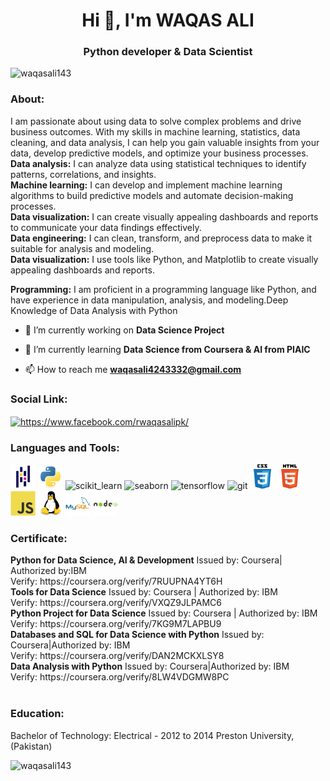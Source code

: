 <h1 align="center">Hi 👋, I'm WAQAS ALI</h1>
<h3 align="center">Python developer & Data Scientist</h3>

<p align="left"> <img src="https://komarev.com/ghpvc/?username=waqasali143&label=Profile%20views&color=0e75b6&style=flat" alt="waqasali143" /> </p>
<h3 align="left">About:</h3>
<p> I am passionate about using data to solve complex problems and drive business outcomes. With my skills in machine learning, statistics, data cleaning, and data analysis, I can help you gain valuable insights from your data, develop predictive models, and optimize your business processes.<br>
<strong>Data analysis:</strong> I can analyze data using statistical techniques to identify patterns, correlations, and insights.<br>
<strong>Machine learning:</strong> I can develop and implement machine learning algorithms to build predictive models and automate decision-making processes.<br>
<strong>Data visualization:</strong> I can create visually appealing dashboards and reports to communicate your data findings effectively.<br>
<strong>Data engineering:</strong> I can clean, transform, and preprocess data to make it suitable for analysis and modeling.<br>
<strong>Data visualization:</strong> I use tools like Python, and Matplotlib to create visually appealing dashboards and reports.<br>
  
<strong>Programming:</strong> I am proficient in a programming language like Python, and have experience in data manipulation, analysis, and modeling.Deep Knowledge of Data Analysis with Python
</p>

- 🔭 I’m currently working on **Data Science Project**

- 🌱 I’m currently learning **Data Science from Coursera & AI from PIAIC**

- 📫 How to reach me **waqasali4243332@gmail.com**


<h3 align="left">Social Link:</h3>
<p align="left">
<a href="https://fb.com/https://www.facebook.com/rwaqasalipk/" target="blank"><img align="center" src="https://raw.githubusercontent.com/rahuldkjain/github-profile-readme-generator/master/src/images/icons/Social/facebook.svg" alt="https://www.facebook.com/rwaqasalipk/" height="30" width="40" /></a>


</p>

<h3 align="left">Languages and Tools:</h3>
<p align="left"> <a ="https://pandas.pydata.org/" target="_blank" rel="noreferrer"> <img src="https://raw.githubusercontent.com/devicons/devicon/2ae2a900d2f041da66e950e4d48052658d850630/icons/pandas/pandas-original.svg" alt="pandas" width="40" height="40"/> </a> <a ="https://www.python.org" target="_blank" rel="noreferrer"> <img src="https://raw.githubusercontent.com/devicons/devicon/master/icons/python/python-original.svg" alt="python" width="40" height="40"/> </a> <a ="https://scikit-learn.org/" target="_blank" rel="noreferrer"> <img src="https://upload.wikimedia.org/wikipedia/commons/0/05/Scikit_learn_logo_small.svg" alt="scikit_learn" width="40" height="40"/> </a> <a ="https://seaborn.pydata.org/" target="_blank" rel="noreferrer"> <img src="https://seaborn.pydata.org/_images/logo-mark-lightbg.svg" alt="seaborn" width="40" height="40"/> </a> <a ="https://www.tensorflow.org" target="_blank" rel="noreferrer"> <img src="https://www.vectorlogo.zone/logos/tensorflow/tensorflow-icon.svg" alt="tensorflow" width="40" height="40"/> </a> <a ="https://git-scm.com/" target="_blank" rel="noreferrer"> <img src="https://www.vectorlogo.zone/logos/git-scm/git-scm-icon.svg" alt="git" width="40" height="40"/> <a ="https://www.w3schools.com/css/" target="_blank" rel="noreferrer"> <img src="https://raw.githubusercontent.com/devicons/devicon/master/icons/css3/css3-original-wordmark.svg" alt="css3" width="40" height="40"/> </a> </a> <a ="https://www.w3.org/html/" target="_blank" rel="noreferrer"> <img src="https://raw.githubusercontent.com/devicons/devicon/master/icons/html5/html5-original-wordmark.svg" alt="html5" width="40" height="40"/> </a> <a ="https://developer.mozilla.org/en-US/docs/Web/JavaScript" target="_blank" rel="noreferrer"> <img src="https://raw.githubusercontent.com/devicons/devicon/master/icons/javascript/javascript-original.svg" alt="javascript" width="40" height="40"/> </a> <a ="https://www.linux.org/" target="_blank" rel="noreferrer"> <img src="https://raw.githubusercontent.com/devicons/devicon/master/icons/linux/linux-original.svg" alt="linux" width="40" height="40"/> </a> <a ="https://www.mysql.com/" target="_blank" rel="noreferrer"> <img src="https://raw.githubusercontent.com/devicons/devicon/master/icons/mysql/mysql-original-wordmark.svg" alt="mysql" width="40" height="40"/> </a> <a ="https://nodejs.org" target="_blank" rel="noreferrer"> <img src="https://raw.githubusercontent.com/devicons/devicon/master/icons/nodejs/nodejs-original-wordmark.svg" alt="nodejs" width="40" height="40"/> </a> 

</p>
<h3 align="left">Certificate:</h3>
<strong>Python for Data Science, AI & Development</strong> Issued by: Coursera| 
Authorized by:IBM<br>
Verify: https://coursera.org/verify/7RUUPNA4YT6H<br>
<strong>Tools for Data Science</strong> Issued by: Coursera | Authorized by: IBM<br>
Verify: https://coursera.org/verify/VXQZ9JLPAMC6<br>
<strong>Python Project for Data Science</strong> Issued by: Coursera | Authorized by: 
IBM<br>
Verify: https://coursera.org/verify/7KG9M7LAPBU9<br>
<strong>Databases and SQL for Data Science with Python</strong> Issued  by: 
Coursera|Authorized by: IBM<br>
Verify: https://coursera.org/verify/DAN2MCKXLSY8<br>
<strong>Data Analysis with Python</strong> Issued  by: 
Coursera|Authorized by: IBM<br>
Verify: https://coursera.org/verify/8LW4VDGMW8PC<br>
<br>
<h3 align="left">Education:</h3>
Bachelor of Technology: Electrical - 2012 to 2014
Preston University, (Pakistan)
<p>
  
</p>


<p><img align="left" src="https://github-readme-stats.vercel.app/api/top-langs?username=waqasali143&show_icons=true&locale=en&layout=compact" alt="waqasali143" /></p>


